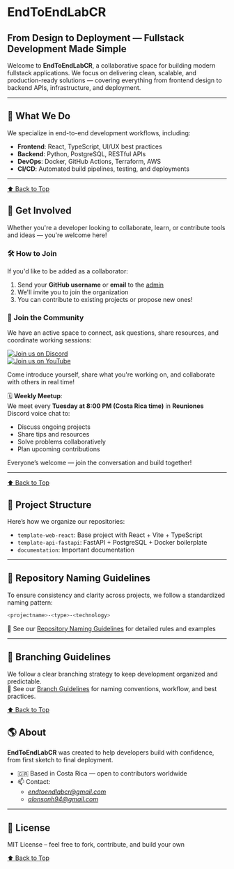 # EndToEndLabCR

## From Design to Deployment — Fullstack Development Made Simple

Welcome to **EndToEndLabCR**, a collaborative space for building modern fullstack applications. We focus on delivering clean, scalable, and production-ready solutions — covering everything from frontend design to backend APIs, infrastructure, and deployment.

---

## 🚀 What We Do

We specialize in end-to-end development workflows, including:

- **Frontend**: React, TypeScript, UI/UX best practices
- **Backend**: Python, PostgreSQL, RESTful APIs
- **DevOps**: Docker, GitHub Actions, Terraform, AWS
- **CI/CD**: Automated build pipelines, testing, and deployments

---

[⬆️ Back to Top](#endtoendlabcr)

## 🤝 Get Involved

Whether you're a developer looking to collaborate, learn, or contribute tools and ideas — you're welcome here!

### 🛠 How to Join

If you'd like to be added as a collaborator:

1. Send your **GitHub username** or **email** to the [admin](mailto:alonsonh94@gmail.com)
2. We'll invite you to join the organization
3. You can contribute to existing projects or propose new ones!

### 💬 Join the Community

We have an active space to connect, ask questions, share resources, and coordinate working sessions:

[![Join us on Discord](https://img.shields.io/discord/1387638637109444678?label=Discord&logo=discord&style=flat)](https://discord.gg/ntknXJXv)  
[![Join us on YouTube](https://img.shields.io/badge/YouTube-FF0000?logo=youtube&logoColor=white&style=flat)](https://www.youtube.com/@endtoendlabcr)

Come introduce yourself, share what you're working on, and collaborate with others in real time!

🗓️ **Weekly Meetup**:  
We meet every **Tuesday at 8:00 PM (Costa Rica time)** in **Reuniones** Discord voice chat to:

- Discuss ongoing projects
- Share tips and resources
- Solve problems collaboratively
- Plan upcoming contributions

Everyone’s welcome — join the conversation and build together!

---

[⬆️ Back to Top](#endtoendlabcr)

## 📁 Project Structure

Here’s how we organize our repositories:

- `template-web-react`: Base project with React + Vite + TypeScript
- `template-api-fastapi`: FastAPI + PostgreSQL + Docker boilerplate
- `documentation`: Important documentation

---

## 📛 Repository Naming Guidelines

To ensure consistency and clarity across projects, we follow a standardized naming pattern:

```bash
<projectname>-<type>-<technology>
```

📖 See our [Repository Naming Guidelines](../NAMING_GUIDELINES.md) for detailed rules and examples

---

## 🌿 Branching Guidelines

We follow a clear branching strategy to keep development organized and predictable.  
📖 See our [Branch Guidelines](../BRANCH_GUIDELINES.md) for naming conventions, workflow, and best practices.

[⬆️ Back to Top](#endtoendlabcr)

## 🌎 About

**EndToEndLabCR** was created to help developers build with confidence, from first sketch to final deployment.

- 🇨🇷 Based in Costa Rica — open to contributors worldwide
- 📫 Contact:
  - _[endtoendlabcr@gmail.com](mailto:endtoendlabcr@gmail.com)_
  - _[alonsonh94@gmail.com](mailto:alonsonh94@gmail.com)_

---

## 📜 License

MIT License – feel free to fork, contribute, and build your own

[⬆️ Back to Top](#endtoendlabcr)
